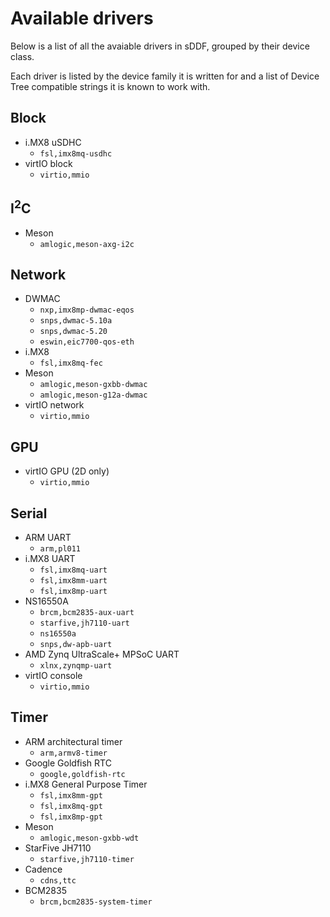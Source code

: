 <!--
    Copyright 2025, UNSW

    SPDX-License-Identifier: BSD-2-Clause
-->

# Available drivers

Below is a list of all the avaiable drivers in sDDF, grouped by
their device class.

Each driver is listed by the device family it is written for
and a list of Device Tree compatible strings it is known to work with.

## Block

* i.MX8 uSDHC
    * `fsl,imx8mq-usdhc`
* virtIO block
    * `virtio,mmio`

## I<sup>2</sup>C

* Meson
    * `amlogic,meson-axg-i2c`

## Network

* DWMAC
    * `nxp,imx8mp-dwmac-eqos`
    * `snps,dwmac-5.10a`
    * `snps,dwmac-5.20`
    * `eswin,eic7700-qos-eth`
* i.MX8
    * `fsl,imx8mq-fec`
* Meson
    * `amlogic,meson-gxbb-dwmac`
    * `amlogic,meson-g12a-dwmac`
* virtIO network
    * `virtio,mmio`

## GPU

* virtIO GPU (2D only)
    * `virtio,mmio`

## Serial

* ARM UART
    * `arm,pl011`
* i.MX8 UART
    * `fsl,imx8mq-uart`
    * `fsl,imx8mm-uart`
    * `fsl,imx8mp-uart`
* NS16550A
    * `brcm,bcm2835-aux-uart`
    * `starfive,jh7110-uart`
    * `ns16550a`
    * `snps,dw-apb-uart`
* AMD Zynq UltraScale+ MPSoC UART
    * `xlnx,zynqmp-uart`
* virtIO console
    * `virtio,mmio`

## Timer

* ARM architectural timer
    * `arm,armv8-timer`
* Google Goldfish RTC
    * `google,goldfish-rtc`
* i.MX8 General Purpose Timer
    * `fsl,imx8mm-gpt`
    * `fsl,imx8mq-gpt`
    * `fsl,imx8mp-gpt`
* Meson
    * `amlogic,meson-gxbb-wdt`
* StarFive JH7110
    * `starfive,jh7110-timer`
* Cadence
    * `cdns,ttc`
* BCM2835
    * `brcm,bcm2835-system-timer`
